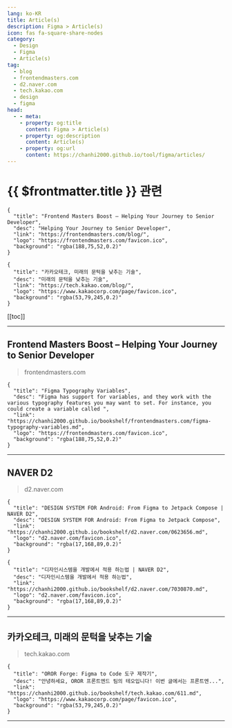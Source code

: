 ```yaml
---
lang: ko-KR
title: Article(s)
description: Figma > Article(s)
icon: fas fa-square-share-nodes
category: 
  - Design
  - Figma
  - Article(s)
tag: 
  - blog
  - frontendmasters.com
  - d2.naver.com
  - tech.kakao.com
  - design
  - figma
head:
  - - meta:
    - property: og:title
      content: Figma > Article(s)
    - property: og:description
      content: Article(s)
    - property: og:url
      content: https://chanhi2000.github.io/tool/figma/articles/
---
```


# {{ $frontmatter.title }} 관련

```component VPCard
{
  "title": "Frontend Masters Boost – Helping Your Journey to Senior Developer",
  "desc": "Helping Your Journey to Senior Developer",
  "link": "https://frontendmasters.com/blog/",
  "logo": "https://frontendmasters.com/favicon.ico",
  "background": "rgba(188,75,52,0.2)"
}
```

<SiteInfo
  name="NAVER D2"
  desc=""
  url="https://d2.naver.com"
  lokafka="d2.naver.com/favicon.ico"
  preview="d2.naver.com/sitebanner.png"/>

```component VPCard
{
  "title": "카카오테크, 미래의 문턱을 낮추는 기술",
  "desc": "미래의 문턱을 낮추는 기술",
  "link": "https://tech.kakao.com/blog/",
  "logo": "https://www.kakaocorp.com/page/favicon.ico",
  "background": "rgba(53,79,245,0.2)"
}
```

[[toc]]

---

## Frontend Masters Boost – Helping Your Journey to Senior Developer

> frontendmasters.com

```component VPCard
{
  "title": "Figma Typography Variables",
  "desc": "Figma has support for variables, and they work with the various typography features you may want to set. For instance, you could create a variable called ",
  "link": "https://chanhi2000.github.io/bookshelf/frontendmasters.com/figma-typography-variables.md",
  "logo": "https://frontendmasters.com/favicon.ico",
  "background": "rgba(188,75,52,0.2)"
}
```

<!-- END: frontendmasters.com -->

---

## <VPIcon icon="iconfont icon-naver"/>NAVER D2

> d2.naver.com

```component VPCard
{
  "title": "DESIGN SYSTEM FOR Android: From Figma to Jetpack Compose | NAVER D2",
  "desc": "DESIGN SYSTEM FOR Android: From Figma to Jetpack Compose",
  "link": "https://chanhi2000.github.io/bookshelf/d2.naver.com/0623656.md",
  "logo": "d2.naver.com/favicon.ico",
  "background": "rgba(17,168,89,0.2)"
}
```

```component VPCard
{
  "title": "디자인시스템을 개발에서 적용 하는법 | NAVER D2",
  "desc": "디자인시스템을 개발에서 적용 하는법",
  "link": "https://chanhi2000.github.io/bookshelf/d2.naver.com/7030870.md",
  "logo": "d2.naver.com/favicon.ico",
  "background": "rgba(17,168,89,0.2)"
}
```

<!-- END: d2.naver.com -->

---

## <VPIcon icon="iconfont icon-kakao"/>카카오테크, 미래의 문턱을 낮추는 기술

> tech.kakao.com

```component VPCard
{
  "title": "OROR Forge: Figma to Code 도구 제작기",
  "desc": "안녕하세요, OROR 프론트엔드 팀의 테오입니다! 이번 글에서는 프론트엔...",
  "link": "https://chanhi2000.github.io/bookshelf/tech.kakao.com/611.md",
  "logo": "https://www.kakaocorp.com/page/favicon.ico",
  "background": "rgba(53,79,245,0.2)"
}
```

---

<TagLinks />